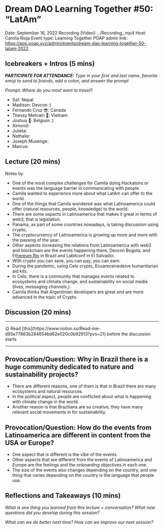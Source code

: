 # Dream DAO Learning Together #50: “LatAm”

Date: September 16, 2022
Recording (Video): ../Recording_.mp4
Host: Camila Rioja
Event type: Learning Together
POAP admin link: https://app.poap.xyz/admin/events/dream-dao-learning-together-50-latam-2022

## Icebreakers + Intros (5 mins)

***PARTICIPATE FOR ATTENDANCE:** Type in your first and last name, favorite emoji to send to friends, add a colon, and answer the prompt*

*Prompt: Where do you most want to travel?*

- Saf: Nepal
- Madison: Devcon :)
- Fernando Cruz 😎: Canada
- Thessy Mehrain 🦋: Vietnam
- Joshua 🙌: Belgium :)
- Almond:
- Julieta:
- Nathalie:
- Joseph Musenge:
- Marcus:

## Lecture (20 mins)

Notes by <Fernando Cruz>

- One of the most complex challenges for Camila doing Hackatons or events was the language barrier in communicating with people.
- Camila wanted to experience more about what LatAm can offer to the world.
- One of the things that Camila wondered was what Latinoamerica could offer (natural resources, people, knowledge) to the world.
- There are some aspects in Latinoamerica that makes it great in terms of web3, that is legislation.
- Panama, as part of some countries nowadays, is taking discussion using crypto,
- The cryptocurrency of Latinoamerica is growing up more and more with the passing of the year.
- Other aspects increasing the relations from Latinoamerica with web3 and blockchain are the events happening there, Devcon Bogota, and Et[hereum.Rio](http://Thereum.Rio) in Brazil and Labitconf in El Salvador.
- With crypto you can save, you can pay, you can earn.
- During the pandemic, using Celo crypto, Ecuareceivedeive humanitarian aid kits.
- In Celo, there is a community that manages events related to ecosystems and climate change, and sustainability on social media (lives, messaging channels,).
- Camila thinks that Argentinian developers are great and are more advanced in the topic of Crypto.

## Discussion (20 mins)

---

<aside>
🌞 Read [this](https://www.notion.so/Read-me-d95e77863b284654bd62e020c0b92913?pvs=21) before the discussion starts

</aside>

---

## Provocation/Question: Why in Brazil there is a huge community dedicated to nature and sustainability projects?

- There are different reasons, one of them is that in Brazil there are many ecosystems and natural resources.
- In the political aspect, people are conflicted about what is happening with climate change in the world.
- Another reason is that Brazilians are so creative, they have many relevant social movements in for sustainability.

## Provocation/Question: How do the events from Latinoamerica are different in content from the USA or Europe?

- One aspect that is different is the vibe of the events.
- Other aspects that are different from the events of Latinoamerica and Europe are the feelings and the onboarding objectives in each one.
- The size of the events also changes depending on the country, and one thing that varies depending on the country is the language that people use.

## Reflections and Takeaways (10 mins)

*What is one thing you learned from this lecture + conversation? What new questions did you develop during this session?*

*What can we do better next time? How can we improve our next session?*